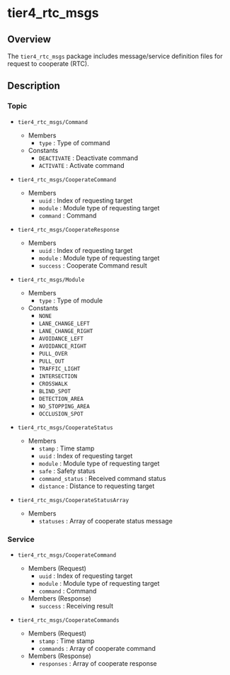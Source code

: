# tier4_rtc_msgs

## Overview

The `tier4_rtc_msgs` package includes message/service definition files for request to cooperate (RTC).

## Description

### Topic

- `tier4_rtc_msgs/Command`

  - Members
    - `type` : Type of command
  - Constants
    - `DEACTIVATE` : Deactivate command
    - `ACTIVATE` : Activate command

- `tier4_rtc_msgs/CooperateCommand`

  - Members
    - `uuid` : Index of requesting target
    - `module` : Module type of requesting target
    - `command` : Command

- `tier4_rtc_msgs/CooperateResponse`

  - Members
    - `uuid` : Index of requesting target
    - `module` : Module type of requesting target
    - `success` : Cooperate Command result

- `tier4_rtc_msgs/Module`

  - Members
    - `type` : Type of module
  - Constants
    - `NONE`
    - `LANE_CHANGE_LEFT`
    - `LANE_CHANGE_RIGHT`
    - `AVOIDANCE_LEFT`
    - `AVOIDANCE_RIGHT`
    - `PULL_OVER`
    - `PULL_OUT`
    - `TRAFFIC_LIGHT`
    - `INTERSECTION`
    - `CROSSWALK`
    - `BLIND_SPOT`
    - `DETECTION_AREA`
    - `NO_STOPPING_AREA`
    - `OCCLUSION_SPOT`

- `tier4_rtc_msgs/CooperateStatus`

  - Members
    - `stamp` : Time stamp
    - `uuid` : Index of requesting target
    - `module` : Module type of requesting target
    - `safe` : Safety status
    - `command_status` : Received command status
    - `distance` : Distance to requesting target

- `tier4_rtc_msgs/CooperateStatusArray`
  - Members
    - `statuses` : Array of cooperate status message

### Service

- `tier4_rtc_msgs/CooperateCommand`

  - Members (Request)
    - `uuid` : Index of requesting target
    - `module` : Module type of requesting target
    - `command` : Command
  - Members (Response)
    - `success` : Receiving result

- `tier4_rtc_msgs/CooperateCommands`
  - Members (Request)
    - `stamp` : Time stamp
    - `commands` : Array of cooperate command
  - Members (Response)
    - `responses` : Array of cooperate response
